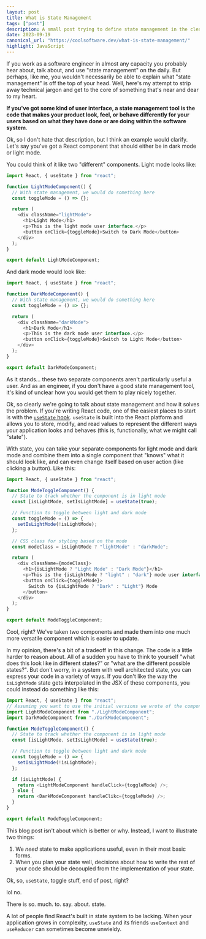 ```yaml
---
layout: post
title: What is State Management
tags: ["post"]
description: A small post trying to define state management in the clearest, most concise way I can.
date: 2023-09-19
canonical_url: "https://coolsoftware.dev/what-is-state-management/"
highlight: JavaScript
---
```


If you work as a software engineer in almost any capacity you probably hear about, talk about, and use "state management" on the daily. But perhaps, like me, you wouldn't necessarily be able to explain what "state management" is off the top of your head. Well, here's my attempt to strip away technical jargon and get to the core of something that's near and dear to my heart.

**If you've got some kind of user interface, a state management tool is the code that makes your product look, feel, or behave differently for your users based on what they have done or are doing within the software system**.

Ok, so I don't hate that description, but I think an example would clarify. Let's say you've got a React component that should either be in dark mode or light mode.

You could think of it like two "different" components. Light mode looks like:

```js
import React, { useState } from "react";

function LightModeComponent() {
  // With state management, we would do something here
  const toggleMode = () => {};

  return (
    <div className="lightMode">
      <h1>Light Mode</h1>
      <p>This is the light mode user interface.</p>
      <button onClick={toggleMode}>Switch to Dark Mode</button>
    </div>
  );
}

export default LightModeComponent;
```

And dark mode would look like:

```js
import React, { useState } from "react";

function DarkModeComponent() {
  // With state management, we would do something here
  const toggleMode = () => {};

  return (
    <div className="darkMode">
      <h1>Dark Mode</h1>
      <p>This is the dark mode user interface.</p>
      <button onClick={toggleMode}>Switch to Light Mode</button>
    </div>
  );
}

export default DarkModeComponent;
```

As it stands... these two separate components aren't particularly useful a user. And as an engineer, if you don't have a good state management tool, it's kind of unclear how you would get them to play nicely together.

Ok, so clearly we're going to talk about state management and how it solves the problem. If you're writing React code, one of the easiest places to start is with the [`useState` hook](https://react.dev/reference/react/useState). `useState` is built into the React platform and allows you to store, modify, and read values to represent the different ways your application looks and behaves (this is, functionally, what we might call "state").

With state, you can take your separate components for light mode and dark mode and combine them into a single component that "knows" what it should look like, and can even change itself based on user action (like clicking a button). Like this:

```js
import React, { useState } from "react";

function ModeToggleComponent() {
  // State to track whether the component is in light mode
  const [isLightMode, setIsLightMode] = useState(true);

  // Function to toggle between light and dark mode
  const toggleMode = () => {
    setIsLightMode(!isLightMode);
  };

  // CSS class for styling based on the mode
  const modeClass = isLightMode ? "lightMode" : "darkMode";

  return (
    <div className={modeClass}>
      <h1>{isLightMode ? "Light Mode" : "Dark Mode"}</h1>
      <p>This is the {isLightMode ? "light" : "dark"} mode user interface.</p>
      <button onClick={toggleMode}>
        Switch to {isLightMode ? "Dark" : "Light"} Mode
      </button>
    </div>
  );
}

export default ModeToggleComponent;
```

Cool, right? We've taken two components and made them into one much more versatile component which is easier to update.

In my opinion, there's a bit of a tradeoff in this change. The code is a little harder to reason about. All of a sudden you have to think to yourself "what does this look like in different states?" or "what are the different possible states?". But don't worry, in a system with well architected state, you can express your code in a variety of ways. If you don't like the way the `isLightMode` state gets interpolated in the JSX of these components, you could instead do something like this:

```js
import React, { useState } from "react";
// Assuming you want to use the initial versions we wrote of the components
import LightModeComponent from "./LightModeComponent";
import DarkModeComponent from "./DarkModeComponent";

function ModeToggleComponent() {
  // State to track whether the component is in light mode
  const [isLightMode, setIsLightMode] = useState(true);

  // Function to toggle between light and dark mode
  const toggleMode = () => {
    setIsLightMode(!isLightMode);
  };

  if (isLightMode) {
    return <LightModeComponent handleClick={toggleMode} />;
  } else {
    return <DarkModeComponent handleClikc={toggleMode} />;
  }
}

export default ModeToggleComponent;
```

This blog post isn't about which is better or why. Instead, I want to illustrate two things:

1. We _need_ state to make applications useful, even in their most basic forms.
2. When you plan your state well, decisions about how to write the rest of your code should be decoupled from the implementation of your state.

Ok, so, `useState`, toggle stuff, end of post, right?

lol no.

There is so. much. to. say. about. state.

A lot of people find React's built in state system to be lacking. When your application grows in complexity, `useState` and its friends `useContext` and `useReducer` can sometimes become unwieldy.
